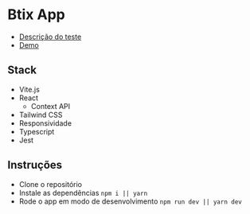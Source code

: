 # Btix App

- [Descrição do teste](https://docs.google.com/document/d/1zQcx1-cLA0UNoqIrcfVUjWEXFJfCHL41GVoAlpWea8k/edit)
- [Demo](https://btix-app.vercel.app/)

## Stack

- Vite.js
- React
  - Context API
- Tailwind CSS
- Responsividade
- Typescript
- Jest

## Instruções
- Clone o repositório
- Instale as dependências `npm i || yarn`
- Rode o app em modo de desenvolvimento `npm run dev || yarn dev`

